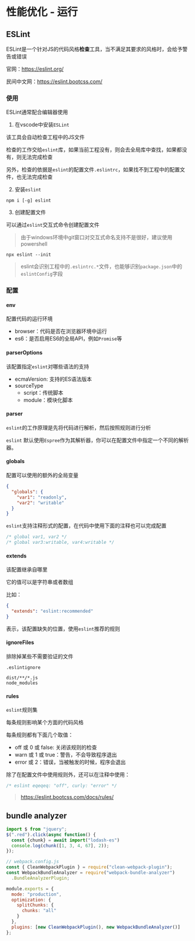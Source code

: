 # 性能优化 - 运行

## ESLint

ESLint是一个针对JS的代码风格**检查**工具，当不满足其要求的风格时，会给予警告或错误

官网：https://eslint.org/

民间中文网：https://eslint.bootcss.com/

### 使用

ESLint通常配合编辑器使用

1. 在vscode中安装`ESLint`

该工具会自动检查工程中的JS文件

检查的工作交给`eslint`库，如果当前工程没有，则会去全局库中查找，如果都没有，则无法完成检查

另外，检查的依据是`eslint`的配置文件`.eslintrc`，如果找不到工程中的配置文件，也无法完成检查

2. 安装`eslint`

`npm i [-g] eslint`

3. 创建配置文件

可以通过`eslint`交互式命令创建配置文件

> 由于windows环境中git窗口对交互式命名支持不是很好，建议使用powershell

`npx eslint --init`

> eslint会识别工程中的`.eslintrc.*`文件，也能够识别`package.json`中的`eslintConfig`字段

### 配置

#### env

配置代码的运行环境

- browser：代码是否在浏览器环境中运行
- es6：是否启用ES6的全局API，例如`Promise`等

#### parserOptions

该配置指定`eslint`对哪些语法的支持

- ecmaVersion: 支持的ES语法版本
- sourceType
  - script：传统脚本
  - module：模块化脚本

#### parser

`eslint`的工作原理是先将代码进行解析，然后按照规则进行分析

`eslint` 默认使用`Espree`作为其解析器，你可以在配置文件中指定一个不同的解析器。

#### globals

配置可以使用的额外的全局变量

```json
{
  "globals": {
    "var1": "readonly",
    "var2": "writable"
  }
}
```

`eslint`支持注释形式的配置，在代码中使用下面的注释也可以完成配置

```js
/* global var1, var2 */
/* global var3:writable, var4:writable */
```

#### extends

该配置继承自哪里

它的值可以是字符串或者数组

比如：

```json
{
  "extends": "eslint:recommended"
}
```

表示，该配置缺失的位置，使用`eslint`推荐的规则

#### ignoreFiles

排除掉某些不需要验证的文件

`.eslintignore`

```
dist/**/*.js
node_modules
```

#### rules

`eslint`规则集

每条规则影响某个方面的代码风格

每条规则都有下面几个取值：

- off 或 0 或 false: 关闭该规则的检查
- warn 或 1 或 true：警告，不会导致程序退出
- error 或 2：错误，当被触发的时候，程序会退出

除了在配置文件中使用规则外，还可以在注释中使用：

```js
/* eslint eqeqeq: "off", curly: "error" */
```

> https://eslint.bootcss.com/docs/rules/

## bundle analyzer

```js
import $ from "jquery";
$(".red").click(async function() {
  const {chunk} = await import("lodash-es")
  console.log(chunk([1, 3, 4, 67], 2));
});

// webpack.config.js
const { CleanWebpackPlugin } = require("clean-webpack-plugin");
const WebpackBundleAnalyzer = require("webpack-bundle-analyzer")
  .BundleAnalyzerPlugin;

module.exports = {
  mode: "production",
  optimization: {
    splitChunks: {
      chunks: "all"
    }
  },
  plugins: [new CleanWebpackPlugin(), new WebpackBundleAnalyzer()]
};
```